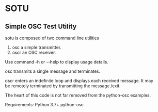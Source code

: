 # SOTU
 
## Simple OSC Test Utility

sotu is composed of two command line utilities

1. osc   a simple transmitter.
2. oscr  an OSC receiver.

Use command -h or --help to display usage details.

osc transmits a single message and terminates.

oscr enters an indefinite loop and displays each received message.  It
may be remotely terminated by transmitting the message /exit.

The heart of this code is not far removed from the python-osc examples.

Requirements:
    Python 3.7+
	python-osc
	


